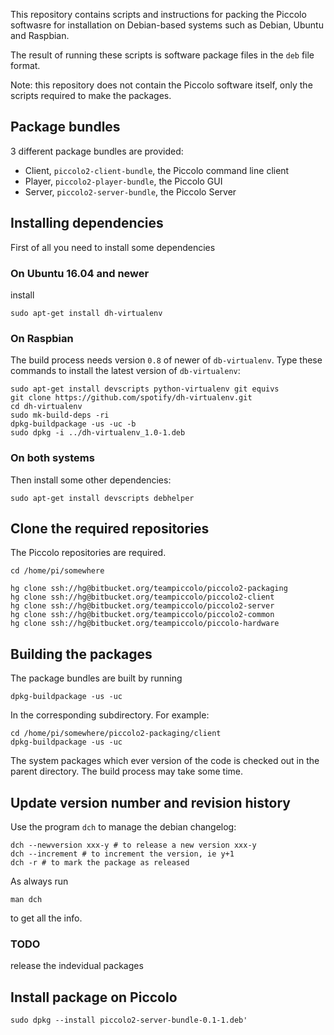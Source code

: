 This repository contains scripts and instructions for packing the Piccolo softwasre for installation on Debian-based systems such as Debian, Ubuntu and Raspbian.

The result of running these scripts is software package files in the ```deb``` file format.

Note: this repository does not contain the Piccolo software itself, only the scripts required to make the packages.


## Package bundles
3 different package bundles are provided:

* Client, ```piccolo2-client-bundle```, the Piccolo command line client
* Player, ```piccolo2-player-bundle```, the Piccolo GUI
* Server, ```piccolo2-server-bundle```, the Piccolo Server

## Installing dependencies
First of all you need to install some dependencies

### On Ubuntu 16.04 and newer
install
```
sudo apt-get install dh-virtualenv
````

### On Raspbian
The build process needs version ```0.8``` of newer of ```db-virtualenv```. Type these commands to install the latest version of ```db-virtualenv```:

```
sudo apt-get install devscripts python-virtualenv git equivs
git clone https://github.com/spotify/dh-virtualenv.git
cd dh-virtualenv
sudo mk-build-deps -ri
dpkg-buildpackage -us -uc -b
sudo dpkg -i ../dh-virtualenv_1.0-1.deb
```

### On both systems
Then install some other dependencies:

```
sudo apt-get install devscripts debhelper
```

## Clone the required repositories
The Piccolo repositories are required.

```
cd /home/pi/somewhere

hg clone ssh://hg@bitbucket.org/teampiccolo/piccolo2-packaging
hg clone ssh://hg@bitbucket.org/teampiccolo/piccolo2-client
hg clone ssh://hg@bitbucket.org/teampiccolo/piccolo2-server
hg clone ssh://hg@bitbucket.org/teampiccolo/piccolo2-common
hg clone ssh://hg@bitbucket.org/teampiccolo/piccolo-hardware
```

## Building the packages

The package bundles are built by running

```
dpkg-buildpackage -us -uc
```

In the corresponding subdirectory. For example:

```
cd /home/pi/somewhere/piccolo2-packaging/client
dpkg-buildpackage -us -uc
```

The system packages which ever version of the
code is checked out in the parent directory. The build process may take some time.


## Update version number and revision history
Use the program ```dch``` to manage the debian changelog:
```
dch --newversion xxx-y # to release a new version xxx-y
dch --increment # to increment the version, ie y+1
dch -r # to mark the package as released
```
As always run
```
man dch
```
to get all the info.

### TODO
release the indevidual packages

## Install package on Piccolo

```
sudo dpkg --install piccolo2-server-bundle-0.1-1.deb'
```